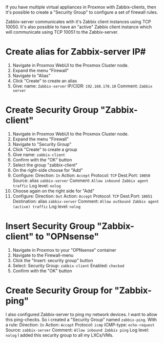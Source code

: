 If you have multiple virtual appliances in Proxmox with Zabbix-clients, then it's possible to create a "Security Group" to configure a set of firewall rules.

Zabbix-server communicates with it's Zabbix client instances using TCP 10050. 
It's also possible to have an "active" Zabbix client instance which will communicate using TCP 10051 to the Zabbix-server.

# Create alias for Zabbix-server IP#
1. Navigate in Proxmox WebUI to the Proxmox Cluster node.
2. Expand the menu "Firewall"
3. Navigate to "Alias"
4. Click "Create" to create an alias
5. Give:
   name: `Zabbix-server`
   IP/CIDR: `192.168.178.10`
   Comment: `Zabbix server`

# Create Security Group "Zabbix-client"
1. Navigate in Proxmox WebUI to the Proxmox Cluster node.
2. Expand the menu "Firewall"
3. Navigate to "Security Group"
4. Click "Create" to create a group
5. Give name: `zabbix-client`
6. Confirm with the "OK" button
7. Select the group "zabbix-client"
8. On the right-side choose for "Add"
9. Configure: 
   Direction: `In`
   Action: `Accept`
   Protocol: `TCP`
   Dest.Port: `10050`
   Source: alias `zabbix-server`
   Comment: `Allow inbound Zabbix agent traffic`
   Log level: `nolog`
10. Choose again on the right side for "Add"
11. Configure: 
   Direction: `Out`
   Action: `Accept`
   Protocol: `TCP`
   Dest.Port: `10051`
   Destination: alias `zabbix-server`
   Comment: `Allow outbound Zabbix agent (active) traffic`
   Log level: `nolog`

# Insert Security Group "Zabbix-client" to "OPNsense"
1. Navigate in Proxmox to your "OPNsense" container
2. Navigate to the Firewall-menu
3. Click the "Insert: security group" button
4. Select:
   Security Group: `zabbix-client`
   Enabled: `checked`
5. Confirm with the "OK" button
   
# Create Security Group for "Zabbix-ping"
I also configured Zabbix-server to ping my network devices. I want to allow this ping-checks.
So i created a "Security Group" named `zabbix-ping`.
With a rule:
Direction: `In`
Action: `Accept`
Protocol: `icmp`
ICMP-type: `echo-request`
Source: `zabbix-server`
Comment: `Allow inbound Zabbix ping`
Log level: `nolog`
I added this security group to all my LXCs/VMs.


